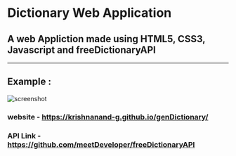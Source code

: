 # **Dictionary Web Application** 

## A web Appliction made using HTML5, CSS3, Javascript and freeDictionaryAPI

-------------------------------------------------------------------------

## Example :

![screenshot](https://github.com/Krishnanand-G/me-internship-project/assets/118352827/67948896-b92c-408f-9711-db1054071518)


### **website** - https://krishnanand-g.github.io/genDictionary/ 

### **API Link** - https://github.com/meetDeveloper/freeDictionaryAPI
